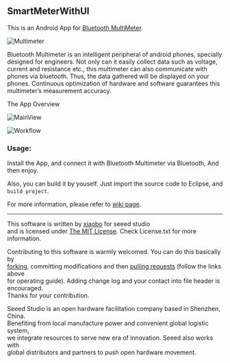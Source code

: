 SmartMeterWithUI
----------------

This is an Android App for [Bluetooth MultiMeter](http://www.seeedstudio.com/depot/bluetooth-multimeter-p-1535.html).

![Multimeter](http://www.seeedstudio.com/wiki/images/thumb/1/10/Bluetooth_Multimeter.jpg/550px-Bluetooth_Multimeter.jpg)

Bluetooth Multimeter is an intelligent peripheral of android phones, specially designed for engineers. Not only can it easily collect data such as voltage, current and resistance etc., this multimeter can also communicate with phones via bluetooth. Thus, the data gathered will be displayed on your phones. Continuous optimization of hardware and software guarantees this multimeter’s measurement accuracy. 

The App Overview

![MainView](http://www.seeedstudio.com/wiki/images/thumb/b/b5/UI_3.jpg/360px-UI_3.jpg)

![Workflow](http://www.seeedstudio.com/wiki/images/4/4f/BT_Multimater_Work_Principle_1.jpg)

### Usage:

Install the App, and connect it with Bluetooth Multimeter via Bluetooth, And then enjoy.

Also, you can build it by youself. Just import the source code to Eclipse, and `build project`.

For more information, please refer to [wiki page](http://www.seeedstudio.com/wiki/Bluetooth_Multimeter).

----

This software is written by [xiaobo][1] for seeed studio<br>
and is licensed under [The MIT License](http://opensource.org/licenses/mit-license.php). Check License.txt for more information.<br>

Contributing to this software is warmly welcomed. You can do this basically by<br>
[forking](https://help.github.com/articles/fork-a-repo), committing modifications and then [pulling requests](https://help.github.com/articles/using-pull-requests) (follow the links above<br>
for operating guide). Adding change log and your contact into file header is encouraged.<br>
Thanks for your contribution.

Seeed Studio is an open hardware facilitation company based in Shenzhen, China. <br>
Benefiting from local manufacture power and convenient global logistic system, <br>
we integrate resources to serve new era of innovation. Seeed also works with <br>
global distributors and partners to push open hardware movement.<br>


[1]: mailto://yexiaobo@seeedstudio.com


